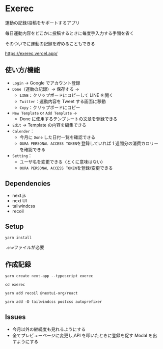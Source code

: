 # Exerec

運動の記録/投稿をサポートするアプリ

毎日運動内容をどこかに投稿するときに毎度手入力する手間を省く

そのついでに運動の記録を貯めることもできる

https://exerec.vercel.app/

## 使い方/機能

- `Login` → Google でアカウント登録
- `Done`（運動の記録）→ 保存する →
  - `LINE`：クリップボードにコピーして LINE を開く
  - `Twitter`：運動内容を Tweet する画面に移動
  - `Copy`：クリップボードにコピー
- `New Template` or `Add Template` →
  - Done に使用するテンプレートの文章を登録できる
- `Edit` → Template の内容を編集できる
- `Calender`：
  - 今月に `Done` した日付一覧を確認できる
  - `OURA PERSONAL ACCESS TOKEN`を登録していれば 1 週間分の消費カロリーを確認できる
- `Setting`：
  - ユーザ名を変更できる（とくに意味はない）
  - `OURA PERSONAL ACCESS TOKEN`を登録/変更できる

## Dependencies

- next.js
- next UI
- tailwindcss
- recoil

## Setup

`yarn install`

`.env`ファイルが必要

## 作成記録

`yarn create next-app --typescript exerec`

`cd exerec`

`yarn add recoil @nextui-org/react`

`yarn add -D tailwindcss postcss autoprefixer`

## Issues

- 今月以外の継続度も見れるようにする
- 全てプレビューページに変更し,API を叩いたときに登録を促す Modal を出すようにする
